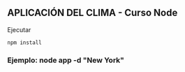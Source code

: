 ## APLICACIÓN DEL CLIMA - Curso Node

Ejecutar 
```
npm install
```

### Ejemplo: node app -d "New York"